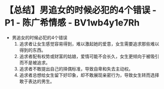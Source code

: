 # 【总结】男追女的时候必犯的4个错误 - P1 - 陈广希情感 - BV1wb4y1e7Rh

-   男追女的时候必犯的4个错误
    1.  追求者让女生感觉容易得到，难以激起她的爱意，女生需要追求那些难以得到的东西。
    2.  追求者配有权势或财富的姑娘，爱情可能不会长久，女生更倾向于被吸引而不是被追求。
    3.  追求者不敢提出自己的择偶标准，导致自卑和失去主动权。
    4.  追求者总想给女生留下好印象，却不敢展现亲密行为，导致女生转而选择敢于表达的男生。